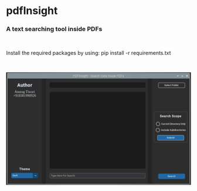 # pdfInsight
<h3>A text searching tool inside PDFs</h2>
<br>
<p>Install the required packages by using:
pip install -r requirements.txt</p>
<br>
<p align="center"><img src= "screenshots/image.jpg"/></p>